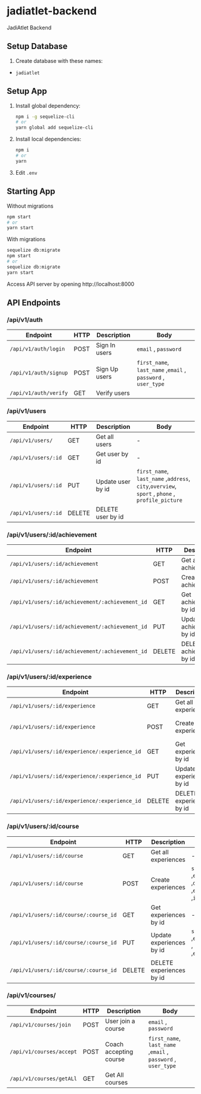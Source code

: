 # jadiatlet-backend

JadiAtlet Backend

## Setup Database

1. Create database with these names:

- `jadiatlet`

## Setup App

1. Install global dependency:
   ```sh
   npm i -g sequelize-cli
   # or
   yarn global add sequelize-cli
   ```
2. Install local dependencies:
   ```sh
   npm i
   # or
   yarn
   ```
3. Edit `.env`

## Starting App

Without migrations

```sh
npm start
# or
yarn start
```

With migrations

```sh
sequelize db:migrate
npm start
# or
sequelize db:migrate
yarn start
```

Access API server by opening http://localhost:8000

## API Endpoints

### /api/v1/auth

| Endpoint              | HTTP | Description   | Body                                                          |
| --------------------- | ---- | ------------- | ------------------------------------------------------------- |
| `/api/v1/auth/login`  | POST | Sign In users | `email` , `password`                                          |
| `/api/v1/auth/signup` | POST | Sign Up users | `first_name`, `last_name` ,`email` , `password` , `user_type` |
| `/api/v1/auth/verify` | GET  | Verify users  |                                                               |

### /api/v1/users

| Endpoint            | HTTP   | Description       | Body                                                                                           |
| ------------------- | ------ | ----------------- | ---------------------------------------------------------------------------------------------- |
| `/api/v1/users/`    | GET    | Get all users     | -                                                                                              |
| `/api/v1/users/:id` | GET    | Get user by id    | -                                                                                              |
| `/api/v1/users/:id` | PUT    | Update user by id | `first_name`, `last_name` ,`address`, `city`,`overview`, `sport` , `phone` , `profile_picture` |
| `/api/v1/users/:id` | DELETE | DELETE user by id |                                                                                                |

### /api/v1/users/:id/achievement

| Endpoint                                       | HTTP   | Description               | Body                                    |
| ---------------------------------------------- | ------ | ------------------------- | --------------------------------------- |
| `/api/v1/users/:id/achievement`                | GET    | Get all achievements      | -                                       |
| `/api/v1/users/:id/achievement`                | POST   | Create achievements       | `title`, `years` ,`id_coach(params:id)` |
| `/api/v1/users/:id/achievement/:achievement_id` | GET    | Get achievements by id    | -                                       |
| `/api/v1/users/:id/achievement/:achievement_id` | PUT    | Update achievements by id | `title`, `years`                        |
| `/api/v1/users/:id/achievement/:achievement_id` | DELETE | DELETE achievements by id |                                         |

### /api/v1/users/:id/experience

| Endpoint                                     | HTTP   | Description              | Body                                                     |
| -------------------------------------------- | ------ | ------------------------ | -------------------------------------------------------- |
| `/api/v1/users/:id/experience`               | GET    | Get all experiences      | -                                                        |
| `/api/v1/users/:id/experience`               | POST   | Create experiences       | `title`, `start_date` ,`end_date` ,`id_coach(params:id)` |
| `/api/v1/users/:id/experience/:experience_id` | GET    | Get experiences by id    | -                                                        |
| `/api/v1/users/:id/experience/:experience_id` | PUT    | Update experiences by id | `title`, `start_date` , `end_date`                       |
| `/api/v1/users/:id/experience/:experience_id` | DELETE | DELETE experiences by id |                                                          |

### /api/v1/users/:id/course

| Endpoint                             | HTTP   | Description              | Body                                                                                                  |
| ------------------------------------ | ------ | ------------------------ | ----------------------------------------------------------------------------------------------------- |
| `/api/v1/users/:id/course`           | GET    | Get all experiences      | -                                                                                                     |
| `/api/v1/users/:id/course`           | POST   | Create experiences       | `start_date` ,`end_date`,`description` ,`day`,`start_hour` ,`end_hour`,`venue` ,`id_coach(params:id)` |
| `/api/v1/users/:id/course/:course_id` | GET    | Get experiences by id    | -                                                                                                     |
| `/api/v1/users/:id/course/:course_id` | PUT    | Update experiences by id | `start_date` ,`end_date`,`description` , `day`,`start_hour` ,`end_hour`,`venue`                       |
| `/api/v1/users/:id/course/:course_id` | DELETE | DELETE experiences by id |                                                                                                       |

### /api/v1/courses/

| Endpoint                 | HTTP | Description            | Body                                                          |
| ------------------------ | ---- | ---------------------- | ------------------------------------------------------------- |
| `/api/v1/courses/join`   | POST | User join a course     | `email` , `password`                                          |
| `/api/v1/courses/accept` | POST | Coach accepting course | `first_name`, `last_name` ,`email` , `password` , `user_type` |
| `/api/v1/courses/getALl` | GET  | Get All courses        |                                                               |
